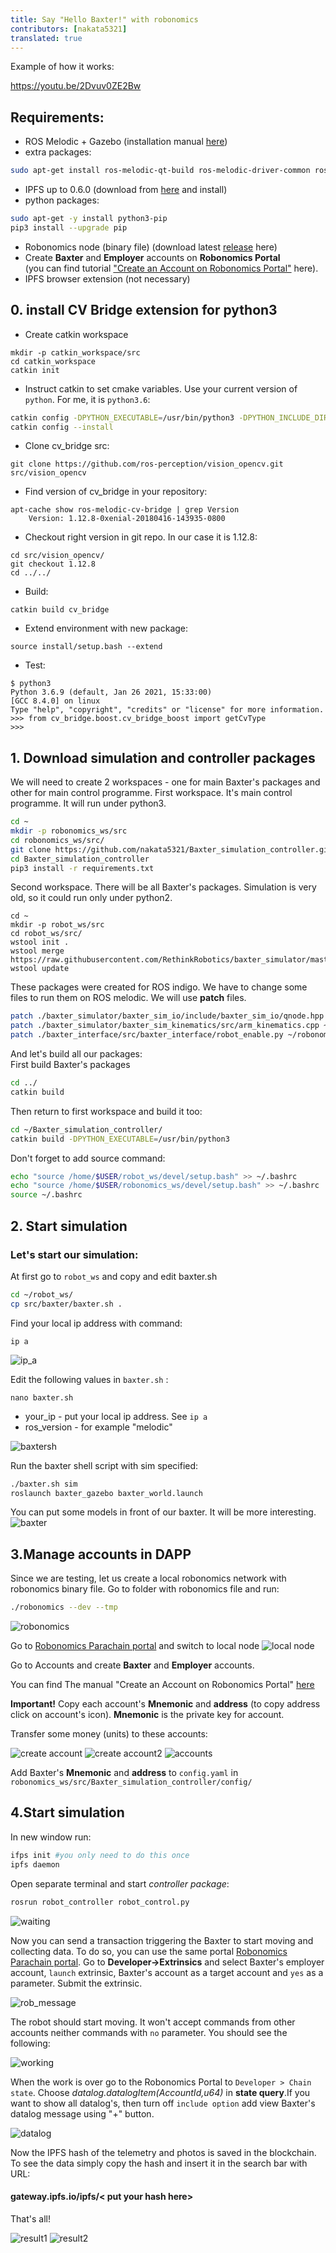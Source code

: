 ```yaml
---
title: Say "Hello Baxter!" with robonomics
contributors: [nakata5321]
translated: true
---
```

Example of how it works:

https://youtu.be/2Dvuv0ZE2Bw


## Requirements:

 - ROS Melodic + Gazebo (installation manual [here][db2])  
 - extra packages:
```sh
sudo apt-get install ros-melodic-qt-build ros-melodic-driver-common ros-melodic-gazebo-ros-control ros-melodic-gazebo-ros-pkgs ros-melodic-ros-control ros-melodic-control-toolbox ros-melodic-realtime-tools ros-melodic-ros-controllers ros-melodic-xacro python-wstool ros-melodic-tf-conversions ros-melodic-kdl-parser python-wstool python-catkin-tools qt4-default
```
- IPFS up to 0.6.0 (download from [here][db3] and install)
- python packages:
```sh
sudo apt-get -y install python3-pip
pip3 install --upgrade pip
```
 - Robonomics node (binary file) (download latest [release][db4] here)
 - Create __Baxter__ and __Employer__ accounts  on **Robonomics Portal**  
 (you can find tutorial ["Create an Account on Robonomics Portal"][db8] here).
 - IPFS browser extension (not necessary)

## 0. install CV Bridge extension for python3

 - Create catkin workspace
```shell
mkdir -p catkin_workspace/src
cd catkin_workspace
catkin init
```

 - Instruct catkin to set cmake variables. Use your current version of `python`. For me, it is `python3.6`:
```sh
catkin config -DPYTHON_EXECUTABLE=/usr/bin/python3 -DPYTHON_INCLUDE_DIR=/usr/include/python3.6m -DPYTHON_LIBRARY=/usr/lib/x86_64-linux-gnu/libpython3.6m.so
catkin config --install
```

 - Clone cv_bridge src:
```shell
git clone https://github.com/ros-perception/vision_opencv.git src/vision_opencv
```

 - Find version of cv_bridge in your repository:
```shell
apt-cache show ros-melodic-cv-bridge | grep Version
    Version: 1.12.8-0xenial-20180416-143935-0800
```

 - Checkout right version in git repo. In our case it is 1.12.8:
```shell
cd src/vision_opencv/
git checkout 1.12.8
cd ../../
```

 - Build:
```shell
catkin build cv_bridge
```

 - Extend environment with new package:

```shell
source install/setup.bash --extend
``` 
 - Test:
```shell
$ python3
Python 3.6.9 (default, Jan 26 2021, 15:33:00) 
[GCC 8.4.0] on linux
Type "help", "copyright", "credits" or "license" for more information.
>>> from cv_bridge.boost.cv_bridge_boost import getCvType
>>>
```

## 1. Download simulation and controller packages
We will need to create 2 workspaces - one for main Baxter's packages and other for main control programme.
First workspace. It's main control programme. It will run under python3.

```sh
cd ~
mkdir -p robonomics_ws/src
cd robonomics_ws/src/
git clone https://github.com/nakata5321/Baxter_simulation_controller.git
cd Baxter_simulation_controller
pip3 install -r requirements.txt
```
Second workspace. There will be all Baxter's packages. Simulation is very old, so it could run only under python2.
```shell
cd ~
mkdir -p robot_ws/src
cd robot_ws/src/
wstool init .
wstool merge https://raw.githubusercontent.com/RethinkRobotics/baxter_simulator/master/baxter_simulator.rosinstall
wstool update
```
These packages were created for ROS indigo. We have to change some files to run them on ROS melodic.
We will use **patch** files.
```sh
patch ./baxter_simulator/baxter_sim_io/include/baxter_sim_io/qnode.hpp ~/robonomics_ws/src/Baxter_simulation_controller/patch/qnode_patch
patch ./baxter_simulator/baxter_sim_kinematics/src/arm_kinematics.cpp ~/robonomics_ws/src/Baxter_simulation_controller/patch/arm_patch
patch ./baxter_interface/src/baxter_interface/robot_enable.py ~/robonomics_ws/src/Baxter_simulation_controller/patch/interface_patch
```
And let's build  all our packages:  
First build Baxter's packages
```sh
cd ../
catkin build
```
Then return to first workspace and build it too:
```sh
cd ~/Baxter_simulation_controller/
catkin build -DPYTHON_EXECUTABLE=/usr/bin/python3
```
Don't forget to add source command:

```sh
echo "source /home/$USER/robot_ws/devel/setup.bash" >> ~/.bashrc
echo "source /home/$USER/robonomics_ws/devel/setup.bash" >> ~/.bashrc
source ~/.bashrc
```  


## 2. Start simulation
### Let's start our simulation:
At first go to `robot_ws` and copy and edit baxter.sh
```sh
cd ~/robot_ws/
cp src/baxter/baxter.sh .
```
Find your local ip address with command:
```
ip a
```
![ip_a][im14]

Edit the following values in `baxter.sh` :
```
nano baxter.sh
```

- your_ip - put your local ip address. See `ip a`
- ros_version - for example "melodic"

![baxtersh][im15]

Run the baxter shell script with sim specified:
```sh
./baxter.sh sim
roslaunch baxter_gazebo baxter_world.launch
```
You can put some models in front of our baxter. It will be more interesting.
![baxter][im2]

## 3.Manage accounts in DAPP

Since we are testing, let us create a local robonomics network with robonomics binary file. Go to folder with robonomics file and run:
```sh
./robonomics --dev --tmp
```
![robonomics][im3]

Go to [Robonomics Parachain portal][db5] and switch to local node
![local node][im4]

Go to Accounts and create __Baxter__ and __Employer__ accounts.

You can find The manual "Create an Account on Robonomics Portal" [here][db8]

__Important!__ Copy each account's **Mnemonic** and **address** (to copy address click on account's icon). **Mnemonic** is the private key for account.

Transfer some money (units) to these accounts:

![create account][im5]
![create account2][im16]
![accounts][im6]

Add Baxter's **Mnemonic** and **address** to `config.yaml` in `robonomics_ws/src/Baxter_simulation_controller/config/`

## 4.Start simulation

In new window run:
```sh
ifps init #you only need to do this once
ipfs daemon
```
Open separate terminal and start *controller package*:
```sh
rosrun robot_controller robot_control.py
```
![waiting][im7]

Now you can send a transaction triggering the Baxter to start moving and collecting data. To do so, you can use the same portal [Robonomics Parachain portal][db5]. Go to **Developer->Extrinsics** and select Baxter's employer account, `launch` extrinsic, Baxter's account as a target account and `yes` as a parameter. Submit the extrinsic.


![rob_message][im8]

The robot should start moving. It won't accept commands from other accounts neither commands with `no` parameter.
You should see the following:

![working][im9]

When the work is over go to the Robonomics Portal to `Developer > Chain state`. Choose *datalog.datalogItem(AccountId,u64)* in **state query**.If you want to show all datalog's, then turn off `include option` add view Baxter's datalog message using "+" button.

![datalog][im10]

Now the IPFS hash of the telemetry and photos is saved in the blockchain. To see the data simply copy the hash and insert it in the search bar with URL:  
#### gateway.ipfs.io/ipfs/< put your hash here>



That's all!

![result1][im12]
![result2][im13]


[db2]: <http://wiki.ros.org/melodic/Installation>
[db3]: <https://dist.ipfs.io/go-ipfs/v0.6.0/go-ipfs_v0.6.0_linux-386.tar.gz>
[db4]: <https://github.com/airalab/robonomics/releases>
[im1]: <../images/baxter_demo/empty_world.jpg>
[im2]: <../images/baxter_demo/baxter_simulation.jpg>
[im3]: <../images/baxter_demo/robonomics.jpg>
[db5]: <https://polkadot.js.org/apps/?rpc=wss%3A%2F%2Fkusama.rpc.robonomics.network%2F#/>
[im4]: <../images/baxter_demo/local_node.jpg>
[im5]: <../images/baxter_demo/create_account.jpg>
[im6]: <../images/baxter_demo/accounts.jpg>
[im7]: <../images/baxter_demo/waiting.jpg>
[db6]: <https://wiki.robonomics.network/docs/rio-overview/>
[im8]: <../images/baxter_demo/rob_message.jpg>
[im9]: <../images/baxter_demo/working.jpg>
[im10]: <../images/baxter_demo/datalog.jpg>
[im11]: <../images/baxter_demo/ipfs.jpg>
[im12]: <../images/baxter_demo/result1.jpg>
[im13]: <../images/baxter_demo/result2.jpg>
[im14]: <../images/baxter_demo/ip_a.png>
[im15]: <../images/baxter_demo/baxter_sh.jpg>
[im16]: <../images/baxter_demo/create_account2.jpg>
[db8]: <https://wiki.robonomics.network/docs/create-account-in-dapp/>